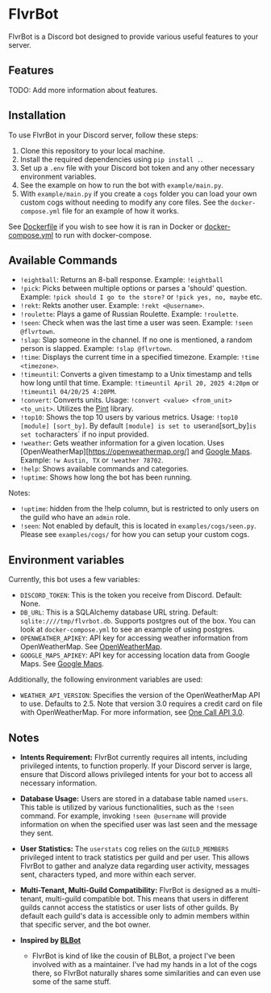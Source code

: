 # FlvrBot

FlvrBot is a Discord bot designed to provide various useful features to your server.

## Features

TODO: Add more information about features.

## Installation

To use FlvrBot in your Discord server, follow these steps:

1. Clone this repository to your local machine.
2. Install the required dependencies using `pip install .`.
3. Set up a `.env` file with your Discord bot token and any other necessary environment variables.
4. See the example on how to run the bot with `example/main.py`.
5. With `example/main.py` if you create a `cogs` folder you can load your own custom cogs without needing to modify any core files. See the `docker-compose.yml` file for an example of how it works.


See [Dockerfile](https://github.com/zfouts/discord-flvrbot/blob/main/Dockerfile) if you wish to see how it is ran in Docker or [docker-compose.yml](https://github.com/zfouts/discord-flvrbot/blob/main/docker-compose.yml) to run with docker-compose.


## Available Commands

- `!eightball`: Returns an 8-ball response. Example: `!eightball`
- `!pick`: Picks between multiple options or parses a 'should' question. Example: `!pick should I go to the store?` or `!pick yes, no, maybe` etc. 
- `!rekt`: Rekts another user. Example: `!rekt <@username>`.
- `!roulette`: Plays a game of Russian Roulette. Example: `!roulette`.
- `!seen`: Check when was the last time a user was seen. Example: `!seen @flvrtown`.
- `!slap`: Slap someone in the channel. If no one is mentioned, a random person is slapped. Example: `!slap @flvrtown`.
- `!time`: Displays the current time in a specified timezone. Example: `!time <timezone>`.
- `!timeuntil`: Converts a given timestamp to a Unix timestamp and tells how long until that time. Example: `!timeuntil April 20, 2025 4:20pm` or `!timeuntil 04/20/25 4:20PM`.
- `!convert`: Converts units. Usage: `!convert <value> <from_unit> <to_unit>`. Utilizes the [Pint](https://pint.readthedocs.io/en/stable/) library.
- `!top10`: Shows the top 10 users by various metrics. Usage: `!top10 [module] [sort_by]`. By default `[module] is set to `user` and `[sort_by]` is set to `characters` if no input provided.
- `!weather`: Gets weather information for a given location. Uses [OpenWeatherMap][https://openweathermap.org/] and [Google Maps](https://developers.google.com/maps/documentation/). Example: `!w Austin, TX` or `!weather 78702`.
- `!help`: Shows available commands and categories.
- `!uptime`: Shows how long the bot has been running.

Notes: 
- `!uptime`: hidden from the !help column, but is restricted to only users on the guild who have an `admin` role.
- `!seen`: Not enabled by default, this is located in `examples/cogs/seen.py`. Please see `examples/cogs/` for how you can setup your custom cogs.



## Environment variables

Currently, this bot uses a few variables:

- `DISCORD_TOKEN`: This is the token you receive from Discord. Default: None.
- `DB_URL`: This is a SQLAlchemy database URL string. Default: `sqlite:////tmp/flvrbot.db`. Supports postgres out of the box. You can look at `docker-compose.yml` to see an example of using postgres.
- `OPENWEATHER_APIKEY`: API key for accessing weather information from OpenWeatherMap. See [OpenWeatherMap](https://openweathermap.org/appid).
- `GOOGLE_MAPS_APIKEY`: API key for accessing location data from Google Maps. See [Google Maps](https://developers.google.com/maps/documentation/embed/get-api-key).

Additionally, the following environment variables are used:

- `WEATHER_API_VERSION`: Specifies the version of the OpenWeatherMap API to use. Defaults to 2.5. Note that version 3.0 requires a credit card on file with OpenWeatherMap. For more information, see [One Call API 3.0](https://openweathermap.org/api/one-call-3).


## Notes

- **Intents Requirement:** FlvrBot currently requires all intents, including privileged intents, to function properly. If your Discord server is large, ensure that Discord allows privileged intents for your bot to access all necessary information.

- **Database Usage:** Users are stored in a database table named `users`. This table is utilized by various functionalities, such as the `!seen` command. For example, invoking `!seen @username` will provide information on when the specified user was last seen and the message they sent.

- **User Statistics:** The `userstats` cog relies on the `GUILD_MEMBERS` privileged intent to track statistics per guild and per user. This allows FlvrBot to gather and analyze data regarding user activity, messages sent, characters typed, and more within each server.

- **Multi-Tenant, Multi-Guild Compatibility:** FlvrBot is designed as a multi-tenant, multi-guild compatible bot. This means that users in different guilds cannot access the statistics or user lists of other guilds. By default each guild's data is accessible only to admin members within that specific server, and the bot owner.


- **Inspired by [BLBot](https://github.com/switch263/BLBot)**
    - FlvrBot is kind of like the cousin of BLBot, a project I've been involved with as a maintainer. I've had my hands in a lot of the cogs there, so FlvrBot naturally shares some similarities and can even use some of the same stuff.

